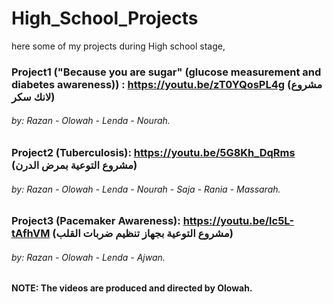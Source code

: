 # High_School_Projects
here some of my projects during High school stage,

### Project1 ("Because you are sugar" (glucose measurement and diabetes awareness)) : https://youtu.be/zT0YQosPL4g (مشروع لانك سكر)
###### by: Razan - Olowah - Lenda - Nourah.


### Project2 (Tuberculosis): https://youtu.be/5G8Kh_DqRms  (مشروع التوعية بمرض الدرن)
###### by: Razan - Olowah - Lenda - Nourah - Saja - Rania - Massarah.


### Project3 (Pacemaker Awareness): https://youtu.be/lc5L-tAfhVM  (مشروع التوعية بجهاز تنظيم ضربات القلب)
###### by: Razan - Olowah - Lenda - Ajwan.

#### NOTE: The videos are produced and directed by Olowah.
